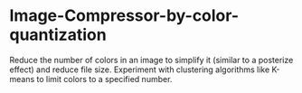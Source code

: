# Image-Compressor-by-color-quantization
Reduce the number of colors in an image to simplify it (similar to a posterize effect) and reduce file size. Experiment with clustering algorithms like K-means to limit colors to a specified number.  
